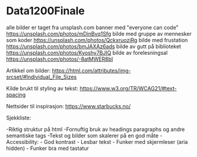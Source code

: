 # Data1200Finale
alle bilder er taget fra unsplash.com
banner med "everyone can code" https://unsplash.com/photos/mDinBvq1Sfg
bilde med gruppe av mennesker som koder https://unsplash.com/photos/QckxruozjRg
bilde med frustation https://unsplash.com/photos/bmJAXAz6ads
bilde av gutt på biblioteket https://unsplash.com/photos/Kyoshy7BJIQ 
bilde av forelesningsal https://unsplash.com/photos/-8atMWER8bI


Artikkel om bilder:
https://html.com/attributes/img-srcset/#Individual_File_Sizes

Kilde brukt til styling av tekst:
https://www.w3.org/TR/WCAG21/#text-spacing

Nettsider til inspirasjon:
https://www.starbucks.no/

Sjekkliste:

-Riktig struktur på html
-Fornuftig bruk av headings paragraphs og andre semantiske tags
-Tekst og bilder som skalerer på en god måte
-Accessibility:
    - God kontrast
    - Lesbar tekst
    - Funker med skjermleser (aria hidden)
    - Funker bra med tastatur
